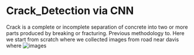 # Crack_Detection via CNN
Crack is a complete or incomplete separation of concrete into two or more parts produced by breaking or fracturing. Previous methodology to.
Here we start from scratch where we collected images from road near davis where
![images](../master/images/Generalization.png)
